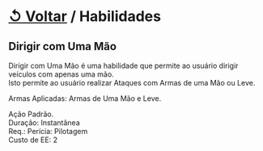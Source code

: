 # [↺ Voltar](../Habilidades.md) / Habilidades

## Dirigir com Uma Mão

Dirigir com Uma Mão é uma habilidade que permite ao usuário dirigir veículos com apenas uma mão.  
Isto permite ao usuário realizar Ataques com Armas de uma Mão ou Leve.

Armas Aplicadas: Armas de Uma Mão e Leve.

Ação Padrão.  
Duração: Instantânea  
Req.: Perícia: Pilotagem  
Custo de EE: 2
